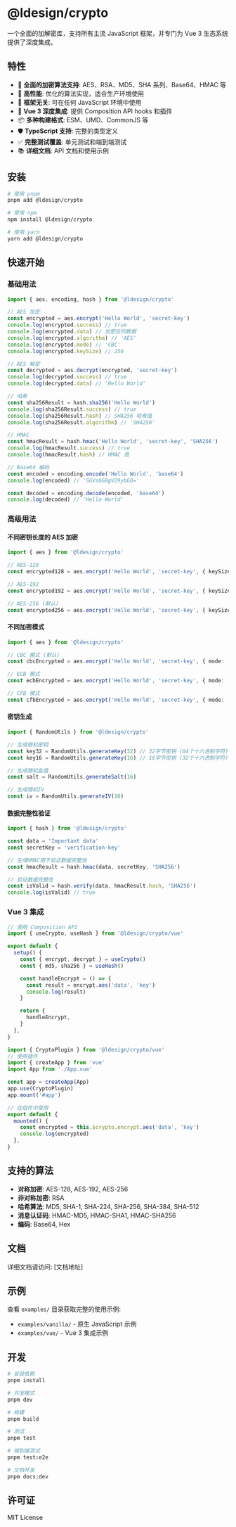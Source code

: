 # @ldesign/crypto

一个全面的加解密库，支持所有主流 JavaScript 框架，并专门为 Vue 3 生态系统提供了深度集成。

## 特性

- 🔐 **全面的加密算法支持**: AES、RSA、MD5、SHA 系列、Base64、HMAC 等
- 🚀 **高性能**: 优化的算法实现，适合生产环境使用
- 🎯 **框架无关**: 可在任何 JavaScript 环境中使用
- 🔧 **Vue 3 深度集成**: 提供 Composition API hooks 和插件
- 📦 **多种构建格式**: ESM、UMD、CommonJS 等
- 🛡️ **TypeScript 支持**: 完整的类型定义
- ✅ **完整测试覆盖**: 单元测试和端到端测试
- 📚 **详细文档**: API 文档和使用示例

## 安装

```bash
# 使用 pnpm
pnpm add @ldesign/crypto

# 使用 npm
npm install @ldesign/crypto

# 使用 yarn
yarn add @ldesign/crypto
```

## 快速开始

### 基础用法

```typescript
import { aes, encoding, hash } from '@ldesign/crypto'

// AES 加密
const encrypted = aes.encrypt('Hello World', 'secret-key')
console.log(encrypted.success) // true
console.log(encrypted.data) // 加密后的数据
console.log(encrypted.algorithm) // 'AES'
console.log(encrypted.mode) // 'CBC'
console.log(encrypted.keySize) // 256

// AES 解密
const decrypted = aes.decrypt(encrypted, 'secret-key')
console.log(decrypted.success) // true
console.log(decrypted.data) // 'Hello World'

// 哈希
const sha256Result = hash.sha256('Hello World')
console.log(sha256Result.success) // true
console.log(sha256Result.hash) // SHA256 哈希值
console.log(sha256Result.algorithm) // 'SHA256'

// HMAC
const hmacResult = hash.hmac('Hello World', 'secret-key', 'SHA256')
console.log(hmacResult.success) // true
console.log(hmacResult.hash) // HMAC 值

// Base64 编码
const encoded = encoding.encode('Hello World', 'base64')
console.log(encoded) // 'SGVsbG8gV29ybGQ='

const decoded = encoding.decode(encoded, 'base64')
console.log(decoded) // 'Hello World'
```

### 高级用法

#### 不同密钥长度的 AES 加密

```typescript
import { aes } from '@ldesign/crypto'

// AES-128
const encrypted128 = aes.encrypt('Hello World', 'secret-key', { keySize: 128 })

// AES-192
const encrypted192 = aes.encrypt('Hello World', 'secret-key', { keySize: 192 })

// AES-256 (默认)
const encrypted256 = aes.encrypt('Hello World', 'secret-key', { keySize: 256 })
```

#### 不同加密模式

```typescript
import { aes } from '@ldesign/crypto'

// CBC 模式 (默认)
const cbcEncrypted = aes.encrypt('Hello World', 'secret-key', { mode: 'CBC' })

// ECB 模式
const ecbEncrypted = aes.encrypt('Hello World', 'secret-key', { mode: 'ECB' })

// CFB 模式
const cfbEncrypted = aes.encrypt('Hello World', 'secret-key', { mode: 'CFB' })
```

#### 密钥生成

```typescript
import { RandomUtils } from '@ldesign/crypto'

// 生成随机密钥
const key32 = RandomUtils.generateKey(32) // 32字节密钥 (64个十六进制字符)
const key16 = RandomUtils.generateKey(16) // 16字节密钥 (32个十六进制字符)

// 生成随机盐值
const salt = RandomUtils.generateSalt(16)

// 生成随机IV
const iv = RandomUtils.generateIV(16)
```

#### 数据完整性验证

```typescript
import { hash } from '@ldesign/crypto'

const data = 'Important data'
const secretKey = 'verification-key'

// 生成HMAC用于验证数据完整性
const hmacResult = hash.hmac(data, secretKey, 'SHA256')

// 验证数据完整性
const isValid = hash.verify(data, hmacResult.hash, 'SHA256')
console.log(isValid) // true
```

### Vue 3 集成

```typescript
// 使用 Composition API
import { useCrypto, useHash } from '@ldesign/crypto/vue'

export default {
  setup() {
    const { encrypt, decrypt } = useCrypto()
    const { md5, sha256 } = useHash()

    const handleEncrypt = () => {
      const result = encrypt.aes('data', 'key')
      console.log(result)
    }

    return {
      handleEncrypt,
    }
  },
}
```

```typescript
import { CryptoPlugin } from '@ldesign/crypto/vue'
// 使用插件
import { createApp } from 'vue'
import App from './App.vue'

const app = createApp(App)
app.use(CryptoPlugin)
app.mount('#app')

// 在组件中使用
export default {
  mounted() {
    const encrypted = this.$crypto.encrypt.aes('data', 'key')
    console.log(encrypted)
  },
}
```

## 支持的算法

- **对称加密**: AES-128, AES-192, AES-256
- **非对称加密**: RSA
- **哈希算法**: MD5, SHA-1, SHA-224, SHA-256, SHA-384, SHA-512
- **消息认证码**: HMAC-MD5, HMAC-SHA1, HMAC-SHA256
- **编码**: Base64, Hex

## 文档

详细文档请访问: [文档地址]

## 示例

查看 `examples/` 目录获取完整的使用示例:

- `examples/vanilla/` - 原生 JavaScript 示例
- `examples/vue/` - Vue 3 集成示例

## 开发

```bash
# 安装依赖
pnpm install

# 开发模式
pnpm dev

# 构建
pnpm build

# 测试
pnpm test

# 端到端测试
pnpm test:e2e

# 文档开发
pnpm docs:dev
```

## 许可证

MIT License
